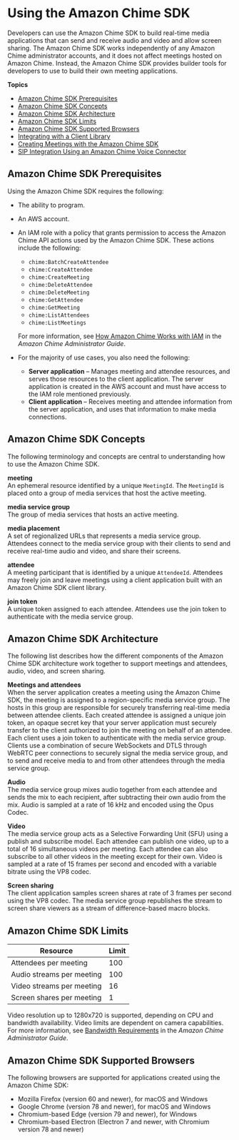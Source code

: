 # Using the Amazon Chime SDK<a name="meetings-sdk"></a>

Developers can use the Amazon Chime SDK to build real\-time media applications that can send and receive audio and video and allow screen sharing\. The Amazon Chime SDK works independently of any Amazon Chime administrator accounts, and it does not affect meetings hosted on Amazon Chime\. Instead, the Amazon Chime SDK provides builder tools for developers to use to build their own meeting applications\.

**Topics**
+ [Amazon Chime SDK Prerequisites](#mtg-prereqs)
+ [Amazon Chime SDK Concepts](#mtg-glossary)
+ [Amazon Chime SDK Architecture](#mtg-arch)
+ [Amazon Chime SDK Limits](#mtg-limits)
+ [Amazon Chime SDK Supported Browsers](#mtg-browsers)
+ [Integrating with a Client Library](mtgs-sdk-client-lib.md)
+ [Creating Meetings with the Amazon Chime SDK](mtgs-sdk-mtgs.md)
+ [SIP Integration Using an Amazon Chime Voice Connector](mtgs-sdk-cvc.md)

## Amazon Chime SDK Prerequisites<a name="mtg-prereqs"></a>

Using the Amazon Chime SDK requires the following:
+ The ability to program\.
+ An AWS account\.
+ An IAM role with a policy that grants permission to access the Amazon Chime API actions used by the Amazon Chime SDK\. These actions include the following:
  + `chime:BatchCreateAttendee`
  + `chime:CreateAttendee`
  + `chime:CreateMeeting`
  + `chime:DeleteAttendee`
  + `chime:DeleteMeeting`
  + `chime:GetAttendee`
  + `chime:GetMeeting`
  + `chime:ListAttendees`
  + `chime:ListMeetings`

  For more information, see [How Amazon Chime Works with IAM](https://docs.aws.amazon.com/chime/latest/ag/security_iam_service-with-iam.html) in the *Amazon Chime Administrator Guide*\.
+ For the majority of use cases, you also need the following:
  + **Server application** – Manages meeting and attendee resources, and serves those resources to the client application\. The server application is created in the AWS account and must have access to the IAM role mentioned previously\.
  + **Client application** – Receives meeting and attendee information from the server application, and uses that information to make media connections\.

## Amazon Chime SDK Concepts<a name="mtg-glossary"></a>

The following terminology and concepts are central to understanding how to use the Amazon Chime SDK\.

**meeting**  
An ephemeral resource identified by a unique `MeetingId`\. The `MeetingId` is placed onto a group of media services that host the active meeting\.

**media service group**  
The group of media services that hosts an active meeting\.

**media placement**  
A set of regionalized URLs that represents a media service group\. Attendees connect to the media service group with their clients to send and receive real\-time audio and video, and share their screens\.

**attendee**  
A meeting participant that is identified by a unique `AttendeeId`\. Attendees may freely join and leave meetings using a client application built with an Amazon Chime SDK client library\.

**join token**  
A unique token assigned to each attendee\. Attendees use the join token to authenticate with the media service group\.

## Amazon Chime SDK Architecture<a name="mtg-arch"></a>

The following list describes how the different components of the Amazon Chime SDK architecture work together to support meetings and attendees, audio, video, and screen sharing\.

**Meetings and attendees**  
When the server application creates a meeting using the Amazon Chime SDK, the meeting is assigned to a region\-specific media service group\. The hosts in this group are responsible for securely transferring real\-time media between attendee clients\. Each created attendee is assigned a unique join token, an opaque secret key that your server application must securely transfer to the client authorized to join the meeting on behalf of an attendee\. Each client uses a join token to authenticate with the media service group\. Clients use a combination of secure WebSockets and DTLS through WebRTC peer connections to securely signal the media service group, and to send and receive media to and from other attendees through the media service group\.

**Audio**  
The media service group mixes audio together from each attendee and sends the mix to each recipient, after subtracting their own audio from the mix\. Audio is sampled at a rate of 16 kHz and encoded using the Opus Codec\.

**Video**  
The media service group acts as a Selective Forwarding Unit \(SFU\) using a publish and subscribe model\. Each attendee can publish one video, up to a total of 16 simultaneous videos per meeting\. Each attendee can also subscribe to all other videos in the meeting except for their own\. Video is sampled at a rate of 15 frames per second and encoded with a variable bitrate using the VP8 codec\.

**Screen sharing**  
The client application samples screen shares at rate of 3 frames per second using the VP8 codec\. The media service group republishes the stream to screen share viewers as a stream of difference\-based macro blocks\.

## Amazon Chime SDK Limits<a name="mtg-limits"></a>


| Resource | Limit | 
| --- | --- | 
|  Attendees per meeting  |  100  | 
|  Audio streams per meeting  |  100  | 
|  Video streams per meeting  |  16  | 
|  Screen shares per meeting  |  1  | 

Video resolution up to 1280x720 is supported, depending on CPU and bandwidth availability\. Video limits are dependent on camera capabilities\. For more information, see [Bandwidth Requirements](https://docs.aws.amazon.com/chime/latest/ag/network-config.html#bandwidth) in the *Amazon Chime Administrator Guide*\.

## Amazon Chime SDK Supported Browsers<a name="mtg-browsers"></a>

The following browsers are supported for applications created using the Amazon Chime SDK:
+ Mozilla Firefox \(version 60 and newer\), for macOS and Windows
+ Google Chrome \(version 78 and newer\), for macOS and Windows
+ Chromium\-based Edge \(version 79 and newer\), for Windows
+ Chromium\-based Electron \(Electron 7 and newer, with Chromium version 78 and newer\)